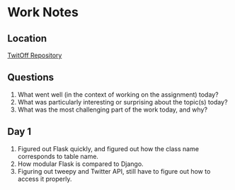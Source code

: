 # Work Notes

## Location

[TwitOff Repository](https://github.com/brit228/DS-Tweet-Off)

## Questions

1. What went well (in the context of working on the assignment) today?
2. What was particularly interesting or surprising about the topic(s) today?
3. What was the most challenging part of the work today, and why?

## Day 1

1. Figured out Flask quickly, and figured out how the class name corresponds to table name.
2. How modular Flask is compared to Django.
3. Figuring out tweepy and Twitter API, still have to figure out how to access it properly.
